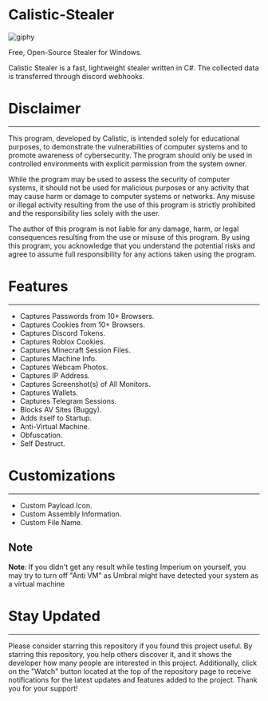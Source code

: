 # Calistic-Stealer
![giphy](https://github.com/Calistic101/Calistic-Stealer/assets/141461695/3921b22a-ee3b-405d-a497-ac8cbfe35dd9)

Free, Open-Source Stealer for Windows.

Calistic Stealer is a fast, lightweight stealer written in C#. The collected data is transferred through discord webhooks.
# Disclaimer
-------------------------------------------------------------------------------------------------------------------------
This program, developed by Calistic, is intended solely for educational purposes, to demonstrate the vulnerabilities of computer systems and to promote awareness of cybersecurity. The program should only be used in controlled environments with explicit permission from the system owner.

While the program may be used to assess the security of computer systems, it should not be used for malicious purposes or any activity that may cause harm or damage to computer systems or networks. Any misuse or illegal activity resulting from the use of this program is strictly prohibited and the responsibility lies solely with the user.

The author of this program is not liable for any damage, harm, or legal consequences resulting from the use or misuse of this program. By using this program, you acknowledge that you understand the potential risks and agree to assume full responsibility for any actions taken using the program.


# Features
--------------------------------------------------------------------------------------------------------------------------
- Captures Passwords from 10+ Browsers.
- Captures Cookies from 10+ Browsers.
- Captures Discord Tokens.
- Captures Roblox Cookies.
- Captures Minecraft Session Files.
- Captures Machine Info.
- Captures Webcam Photos.
- Captures IP Address.
- Captures Screenshot(s) of All Monitors.
- Captures Wallets.
- Captures Telegram Sessions.
- Blocks AV Sites (Buggy).
- Adds itself to Startup.
- Anti-Virtual Machine.
- Obfuscation.
- Self Destruct.

# Customizations
--------------------------------------------------------------------------------------------------------------------------
- Custom Payload Icon.
- Custom Assembly Information.
- Custom File Name.

**Note** 
--------------------------------------------------------------------------------------------------------------------------
**Note**: If you didn't get any result while testing Imperium on yourself, you may try to turn off "Anti VM" as Umbral might have detected your system as a virtual machine

# Stay Updated
--------------------------------------------------------------------------------------------------------------------------

Please consider starring this repository if you found this project useful. By starring this repository, you help others discover it, and it shows the developer how many people are interested in this project. Additionally, click on the "Watch" button located at the top of the repository page to receive notifications for the latest updates and features added to the project. Thank you for your support!
